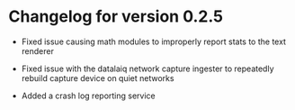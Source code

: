 # Changelog for version 0.2.5

* Fixed issue causing math modules to improperly report stats to the text renderer

* Fixed issue with the datalaiq network capture ingester to repeatedly rebuild capture device on quiet networks

* Added a crash log reporting service

